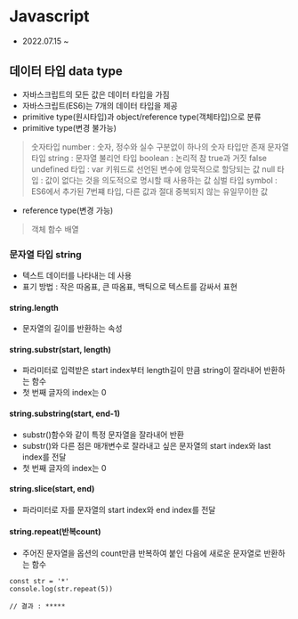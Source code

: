 # Javascript
- 2022.07.15 ~

## 데이터 타입 data type
- 자바스크립트의 모든 값은 데이터 타입을 가짐
- 자바스크립트(ES6)는 7개의 데이터 타입을 제공
- primitive type(원시타입)과 object/reference type(객체타입)으로 분류
- primitive type(변경 불가능)
> 숫자타입 number : 숫자, 정수와 실수 구분없이 하나의 숫자 타입만 존재
> 문자열 타입 string : 문자열
> 불리언 타입 boolean : 논리적 참 true과 거짓 false
> undefined 타입 : var 키워드로 선언된 변수에 암묵적으로 할당되는 값
> null 타입 : 값이 없다는 것을 의도적으로 명시할 때 사용하는 값
> 심벌 타입 symbol : ES6에서 추가된 7번쨰 타입, 다른 값과 절대 중복되지 않는 유일무이한 값

- reference type(변경 가능)
> 객체
> 함수
> 배열

### 문자열 타입 string
- 텍스트 데이터를 나타내는 데 사용
- 표기 방법 : 작은 따옴표, 큰 따옴표, 백틱으로 텍스트를 감싸서 표현
 

#### string.length
- 문자열의 길이를 반환하는 속성

#### string.substr(start, length)
- 파라미터로 입력받은 start index부터 length길이 만큼 string이 잘라내어 반환하는 함수
- 첫 번째 글자의 index는 0

#### string.substring(start, end-1)
- substr()함수와 같이 특정 문자열을 잘라내어 반환
- substr()와 다른 점은 매개변수로 잘라내고 싶은 문자열의 start index와 last index를 전달
- 첫 번째 글자의 index는 0

#### string.slice(start, end)
- 파라미터로 자를 문자열의 start index와 end index를 전달

#### string.repeat(반복count)
- 주어진 문자열을 옵션의 count만큼 반복하여 붙인 다음에 새로운 문자열로 반환하는 함수
```
const str = '*'
console.log(str.repeat(5))

// 결과 : *****
```
